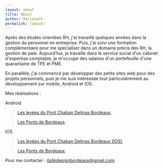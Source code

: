 ```yaml
---
layout: about
title: About
author: MarleneCh
permalink: /about/
---
```


Après des études orientées RH, j'ai travaillé quelques années dans la gestion du personnel en entreprise.
Puis, j'ai suivi une formation complémentaire pour me spécialiser dans un domaine précis des RH, <span class="highlight-span">la gestion de paie</span>.
Aujourd'hui, je travaille dans le service social d'un cabinet d'expertise comptable, je m'occupe des salaires d'un portefeuille d'une quarantaine de TPE et PME.

En parallèle, j'ai commencé par développer des petits sites web pour des projets personnels, puis je me suis intéressée tout particulièrement au développement sur mobile, <span class="highlight-span">Android et IOS</span>.


Mes réalisations :

<span class="highlight-span">Android</span>

> <a href="https://play.google.com/store/apps/details?id=com.italikdesign.pont.chaban&hl=fr">Les levées du Pont Chaban Delmas Bordeaux</a>,

> <a href="https://play.google.com/store/apps/details?id=com.italikdesign.ponts.bordeaux&hl=fr">Les Ponts de Bordeaux</a>.

<span class="highlight-span">IOS</span>

> <a href="https://itunes.apple.com/fr/app/le-pont-chaban-delmas-bordeaux/id663031214?mt=8">Les levées du Pont Chaban Delmas Bordeaux (IOS)</a>,

> <a href="https://itunes.apple.com/fr/app/les-ponts-de-bordeaux/id1219781460?mt=8">Les Ponts de Bordeaux</a>.

Pour me contacter : <a href="mailto:italikdesignbordeaux@gmail.com"> italikdesignbordeaux@gmail.com</a>


